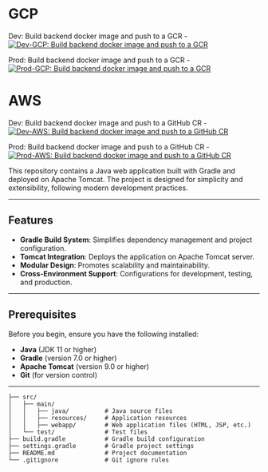 # GCP
Dev: Build backend docker image and push to a GCR - [![Dev-GCP: Build backend docker image and push to a GCR](https://github.com/DolVladzio/schedule-backend/actions/workflows/GCP-docker-image_dev.yml/badge.svg?branch=dev)](https://github.com/DolVladzio/schedule-backend/actions/workflows/GCP-docker-image_dev.yml)

Prod: Build backend docker image and push to a GCR - [![Prod-GCP: Build backend docker image and push to a GCR](https://github.com/DolVladzio/schedule-backend/actions/workflows/GCP-docker-image_prod.yml/badge.svg?branch=main)](https://github.com/DolVladzio/schedule-backend/actions/workflows/GCP-docker-image_prod.yml)

# AWS
Dev: Build backend docker image and push to a GitHub CR - [![Dev-AWS: Build backend docker image and push to a GitHub CR](https://github.com/DolVladzio/schedule-backend/actions/workflows/AWS-docker-image_dev.yml/badge.svg?branch=dev)](https://github.com/DolVladzio/schedule-backend/actions/workflows/AWS-docker-image_dev.yml)

Prod: Build backend docker image and push to a GitHub CR - [![Prod-AWS: Build backend docker image and push to a GitHub CR](https://github.com/DolVladzio/schedule-backend/actions/workflows/AWS-docker-image_prod.yml/badge.svg?branch=main)](https://github.com/DolVladzio/schedule-backend/actions/workflows/AWS-docker-image_prod.yml)

This repository contains a Java web application built with Gradle and deployed on Apache Tomcat. The project is designed for simplicity and extensibility, following modern development practices.

---

## Features

- **Gradle Build System**: Simplifies dependency management and project configuration.
- **Tomcat Integration**: Deploys the application on Apache Tomcat server.
- **Modular Design**: Promotes scalability and maintainability.
- **Cross-Environment Support**: Configurations for development, testing, and production.

---

## Prerequisites

Before you begin, ensure you have the following installed:

- **Java** (JDK 11 or higher)
- **Gradle** (version 7.0 or higher)
- **Apache Tomcat** (version 9.0 or higher)
- **Git** (for version control)

---
```
├── src/
│   ├── main/
│   │   ├── java/          # Java source files
│   │   ├── resources/     # Application resources
│   │   ├── webapp/        # Web application files (HTML, JSP, etc.)
│   └── test/              # Test files
├── build.gradle           # Gradle build configuration
├── settings.gradle        # Gradle project settings
├── README.md              # Project documentation
└── .gitignore             # Git ignore rules
```
